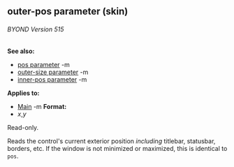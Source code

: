 ## outer-pos parameter (skin) 
###### BYOND Version 515
**See also:**
*   [pos parameter](/ref/%7Bskin%7D/param/pos.md) -m
*   [outer-size parameter](/ref/%7Bskin%7D/param/outer-size.md) -m
*   [inner-pos parameter](/ref/%7Bskin%7D/param/inner-pos.md) -m
<!-- -->
**Applies to:**
*   [Main](/ref/%7Bskin%7D/control/main.md) -m<!-- -->
**Format:**
*   *x*,*y*


Read-only. 

Reads the control\'s current exterior
position *including* titlebar, statusbar, borders, etc. If the window is
not minimized or maximized, this is identical to `pos`.